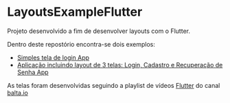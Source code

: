 # LayoutsExampleFlutter

<p> Projeto desenvolvido a fim de desenvolver layouts com o Flutter.</p>

<p> Dentro deste repostório encontra-se dois exemplos: </p>

<ul>
  <li>
      <a href="https://github.com/KailanySousa/LayoutsExampleFlutter/tree/master/simpleLogin"> Simples tela de login App</a>
  </li>
  <li>
      <a href="https://www.youtube.com/playlist?list=PLHlHvK2lnJndhgbqLl5DNEvKQg5F4ZenQ"> Aplicação incluindo layout de 3 telas: Login, Cadastro e Recuperação de Senha App</a>
  </li>
</ul>

<p> As telas foram desenvolvidas seguindo a playlist de vídeos <a href="https://www.youtube.com/playlist?list=PLHlHvK2lnJndhgbqLl5DNEvKQg5F4ZenQ">Flutter</a> do canal <a href="https://www.youtube.com/channel/UCgnACLvM9)5lfm9ZBh_d3cg">balta.io</a></p>
